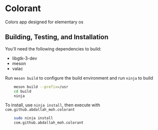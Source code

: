 # Colorant

Colors app designed for elementary os

## Building, Testing, and Installation

You'll need the following dependencies to build:

- libgtk-3-dev
- meson
- valac

Run `meson build` to configure the build environment and run `ninja` to build

```Bash
    meson build --prefix=/usr
    cd build
    ninja
```

To install, use `ninja install`, then execute with `com.github.abdallah_moh.colorant`

```Bash
    sudo ninja install
    com.github.abdallah_moh.colorant
```
